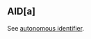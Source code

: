 ## AID[a]

<p class="c8"><span>See </span><span class="c2"><a class="c3" href="#h.bz098kwwc559">autonomous identifier</a></span><span class="c0">.</span></p>

